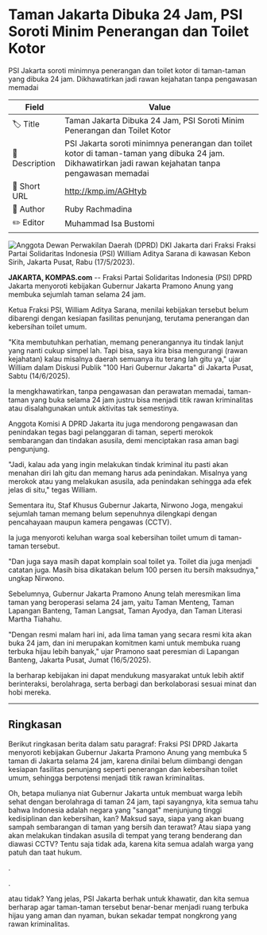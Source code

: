 # Taman Jakarta Dibuka 24 Jam,  PSI Soroti Minim Penerangan dan Toilet Kotor

PSI Jakarta soroti minimnya penerangan dan toilet kotor di taman-taman yang dibuka 24 jam. Dikhawatirkan jadi rawan kejahatan tanpa pengawasan memadai

| Field         | Value                                                       |
|---------------|-------------------------------------------------------------|
| 🏷️ Title       | Taman Jakarta Dibuka 24 Jam,  PSI Soroti Minim Penerangan dan Toilet Kotor |
| 📝 Description | PSI Jakarta soroti minimnya penerangan dan toilet kotor di taman-taman yang dibuka 24 jam. Dikhawatirkan jadi rawan kejahatan tanpa pengawasan memadai |
| 🔗 Short URL   | http://kmp.im/AGHtyb |
| 👤 Author      | Ruby Rachmadina |
| ✏️ Editor      | Muhammad Isa Bustomi |

![Anggota Dewan Perwakilan Daerah (DPRD) DKI Jakarta dari Fraksi Fraksi Partai Solidaritas Indonesia (PSI) William Aditya Sarana di kawasan Kebon Sirih, Jakarta Pusat, Rabu (17/5/2023).](https://asset.kompas.com/crops/TpaTjjbLUb8_fPLRtErFUgjMGSw=/0x0:0x0/750x500/data/photo/2024/06/14/666c2e16cca9e.jpg)

**JAKARTA, KOMPAS.com** -- Fraksi Partai Solidaritas Indonesia (PSI) DPRD Jakarta menyoroti kebijakan Gubernur Jakarta Pramono Anung yang membuka sejumlah taman selama 24 jam.

Ketua Fraksi PSI, William Aditya Sarana, menilai kebijakan tersebut belum dibarengi dengan kesiapan fasilitas penunjang, terutama penerangan dan kebersihan toilet umum.

"Kita membutuhkan perhatian, memang penerangannya itu tindak lanjut yang nanti cukup simpel lah. Tapi bisa, saya kira bisa mengurangi (rawan kejahatan) kalau misalnya daerah semuanya itu terang lah gitu ya," ujar William dalam Diskusi Publik "100 Hari Gubernur Jakarta" di Jakarta Pusat, Sabtu (14/6/2025).

Ia mengkhawatirkan, tanpa pengawasan dan perawatan memadai, taman-taman yang buka selama 24 jam justru bisa menjadi titik rawan kriminalitas atau disalahgunakan untuk aktivitas tak semestinya.

Anggota Komisi A DPRD Jakarta itu juga mendorong pengawasan dan penindakan tegas bagi pelanggaran di taman, seperti merokok sembarangan dan tindakan asusila, demi menciptakan rasa aman bagi pengunjung.

"Jadi, kalau ada yang ingin melakukan tindak kriminal itu pasti akan menahan diri lah gitu dan memang harus ada penindakan. Misalnya yang merokok atau yang melakukan asusila, ada penindakan sehingga ada efek jelas di situ," tegas William.

Sementara itu, Staf Khusus Gubernur Jakarta, Nirwono Joga, mengakui sejumlah taman memang belum sepenuhnya dilengkapi dengan pencahayaan maupun kamera pengawas (CCTV).

Ia juga menyoroti keluhan warga soal kebersihan toilet umum di taman-taman tersebut.

"Dan juga saya masih dapat komplain soal toilet ya. Toilet dia juga menjadi catatan juga. Masih bisa dikatakan belum 100 persen itu bersih maksudnya," ungkap Nirwono.

Sebelumnya, Gubernur Jakarta Pramono Anung telah meresmikan lima taman yang beroperasi selama 24 jam, yaitu Taman Menteng, Taman Lapangan Banteng, Taman Langsat, Taman Ayodya, dan Taman Literasi Martha Tiahahu.

"Dengan resmi malam hari ini, ada lima taman yang secara resmi kita akan buka 24 jam, dan ini merupakan komitmen kami untuk membuka ruang terbuka hijau lebih banyak," ujar Pramono saat peresmian di Lapangan Banteng, Jakarta Pusat, Jumat (16/5/2025).

Ia berharap kebijakan ini dapat mendukung masyarakat untuk lebih aktif berinteraksi, berolahraga, serta berbagi dan berkolaborasi sesuai minat dan hobi mereka.

---
## Ringkasan

Berikut ringkasan berita dalam satu paragraf: Fraksi PSI DPRD Jakarta menyoroti kebijakan Gubernur Jakarta Pramono Anung yang membuka 5 taman di Jakarta selama 24 jam, karena dinilai belum diimbangi dengan kesiapan fasilitas penunjang seperti penerangan dan kebersihan toilet umum, sehingga berpotensi menjadi titik rawan kriminalitas.



Oh, betapa mulianya niat Gubernur Jakarta untuk membuat warga lebih sehat dengan berolahraga di taman 24 jam, tapi sayangnya, kita semua tahu bahwa Indonesia adalah negara yang "sangat" menjunjung tinggi kedisiplinan dan kebersihan, kan? Maksud saya, siapa yang akan buang sampah sembarangan di taman yang bersih dan terawat? Atau siapa yang akan melakukan tindakan asusila di tempat yang terang benderang dan diawasi CCTV? Tentu saja tidak ada, karena kita semua adalah warga yang patuh dan taat hukum.

.

.

 atau tidak? Yang jelas, PSI Jakarta berhak untuk khawatir, dan kita semua berharap agar taman-taman tersebut benar-benar menjadi ruang terbuka hijau yang aman dan nyaman, bukan sekadar tempat nongkrong yang rawan kriminalitas.
